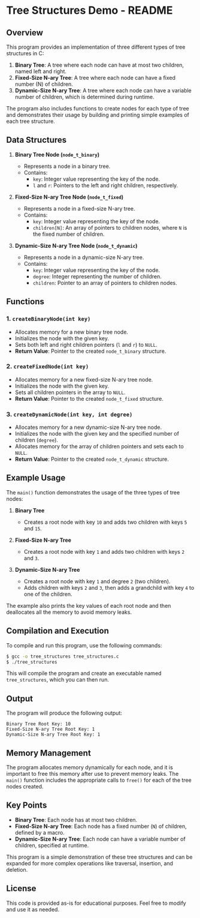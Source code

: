 # Tree Structures Demo - README

## Overview

This program provides an implementation of three different types of tree structures in C:

1. **Binary Tree**: A tree where each node can have at most two children, named left and right.
2. **Fixed-Size N-ary Tree**: A tree where each node can have a fixed number (N) of children.
3. **Dynamic-Size N-ary Tree**: A tree where each node can have a variable number of children, which is determined during runtime.

The program also includes functions to create nodes for each type of tree and demonstrates their usage by building and printing simple examples of each tree structure.

## Data Structures

1. **Binary Tree Node (`node_t_binary`)**
   - Represents a node in a binary tree.
   - Contains:
     - `key`: Integer value representing the key of the node.
     - `l` and `r`: Pointers to the left and right children, respectively.

2. **Fixed-Size N-ary Tree Node (`node_t_fixed`)**
   - Represents a node in a fixed-size N-ary tree.
   - Contains:
     - `key`: Integer value representing the key of the node.
     - `children[N]`: An array of pointers to children nodes, where `N` is the fixed number of children.

3. **Dynamic-Size N-ary Tree Node (`node_t_dynamic`)**
   - Represents a node in a dynamic-size N-ary tree.
   - Contains:
     - `key`: Integer value representing the key of the node.
     - `degree`: Integer representing the number of children.
     - `children`: Pointer to an array of pointers to children nodes.

## Functions

### 1. `createBinaryNode(int key)`
- Allocates memory for a new binary tree node.
- Initializes the node with the given key.
- Sets both left and right children pointers (`l` and `r`) to `NULL`.
- **Return Value**: Pointer to the created `node_t_binary` structure.

### 2. `createFixedNode(int key)`
- Allocates memory for a new fixed-size N-ary tree node.
- Initializes the node with the given key.
- Sets all children pointers in the array to `NULL`.
- **Return Value**: Pointer to the created `node_t_fixed` structure.

### 3. `createDynamicNode(int key, int degree)`
- Allocates memory for a new dynamic-size N-ary tree node.
- Initializes the node with the given key and the specified number of children (`degree`).
- Allocates memory for the array of children pointers and sets each to `NULL`.
- **Return Value**: Pointer to the created `node_t_dynamic` structure.

## Example Usage

The `main()` function demonstrates the usage of the three types of tree nodes:

1. **Binary Tree**
   - Creates a root node with key `10` and adds two children with keys `5` and `15`.

2. **Fixed-Size N-ary Tree**
   - Creates a root node with key `1` and adds two children with keys `2` and `3`.

3. **Dynamic-Size N-ary Tree**
   - Creates a root node with key `1` and degree `2` (two children).
   - Adds children with keys `2` and `3`, then adds a grandchild with key `4` to one of the children.

The example also prints the key values of each root node and then deallocates all the memory to avoid memory leaks.

## Compilation and Execution

To compile and run this program, use the following commands:

```sh
$ gcc -o tree_structures tree_structures.c
$ ./tree_structures
```

This will compile the program and create an executable named `tree_structures`, which you can then run.

## Output

The program will produce the following output:

```
Binary Tree Root Key: 10
Fixed-Size N-ary Tree Root Key: 1
Dynamic-Size N-ary Tree Root Key: 1
```

## Memory Management

The program allocates memory dynamically for each node, and it is important to free this memory after use to prevent memory leaks. The `main()` function includes the appropriate calls to `free()` for each of the tree nodes created.

## Key Points

- **Binary Tree**: Each node has at most two children.
- **Fixed-Size N-ary Tree**: Each node has a fixed number (`N`) of children, defined by a macro.
- **Dynamic-Size N-ary Tree**: Each node can have a variable number of children, specified at runtime.

This program is a simple demonstration of these tree structures and can be expanded for more complex operations like traversal, insertion, and deletion.

## License

This code is provided as-is for educational purposes. Feel free to modify and use it as needed.


